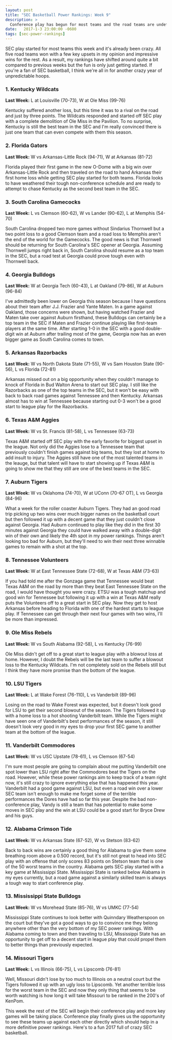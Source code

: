 ```yaml
---
layout: post
title: "SEC Basketball Power Rankings: Week 9"
description: >
  Conference play has begun for most teams and the road teams are undefeated through 5 games. SEC play is going to  be crazy.
date:   2017-1-3 23:00:00 -0600
tags: [sec-power-rankings]
---
```

SEC play started for most teams this week and it's already been crazy. All five road teams won with a few key upsets in my opinion and impressive wins for the rest. As a result, my rankings have shifted around quite a bit compared to previous weeks but the fun is only just getting started. If you're a fan of SEC basketball, I think we're all in for another crazy year of unpredictable hoops.

### 1. Kentucky Wildcats
**Last Week:** L at Louisville (70-73), W at Ole Miss (99-76)

Kentucky suffered another loss, but this time it was to a rival on the road and just by three points. The Wildcats responded and started off SEC play with a complete demolition of Ole Miss in the Pavilion. To no surprise, Kentucky is still the best team in the SEC and I'm really convinced there is just one team that can even compete with them this season.

### 2. Florida Gators
**Last Week:** W vs Arkansas-Little Rock (94-71), W at Arkansas (81-72)

Florida played their first game in the new O-Dome with a big win over Arkansas-Little Rock and then traveled on the road to hand Arkansas their first home loss while getting SEC play started for both teams. Florida looks to have weathered their tough non-conference schedule and are ready to attempt to chase Kentucky as the second best team in the SEC.

### 3. South Carolina Gamecocks
**Last Week:** L vs Clemson (60-62), W vs Lander (90-62), L at Memphis (54-70)

South Carolina dropped two more games without Sindarius Thornwell but a two point loss to a good Clemson team and a road loss to Memphis aren't the end of the world for the Gamecocks. The good news is that Thornwell should be returning for South Carolina's SEC opener at Georgia. Assuming Thornwell jumps right back in, South Carolina should resume as a top team in the SEC, but a road test at Georgia could prove tough even with Thornwell back.

### 4. Georgia Bulldogs
**Last Week:** W at Georgia Tech (60-43), L at Oakland (79-86), W at Auburn (96-84)

I've admittedly been lower on Georgia this season because I have questions about their team after J.J. Frazier and Yante Maten. In a game against Oakland, those concerns were shown, but having watched Frazier and Maten take over against Auburn firsthand, these Bulldogs can certainly be a top team in the SEC if Maten and Frazier continue playing like first-team players at the same time. After starting 1-0 in the SEC with a good double-digit win at Auburn after trailing most of the game, Georgia now has an even bigger game as South Carolina comes to town.

### 5. Arkansas Razorbacks
**Last Week:** W vs North Dakota State (71-55), W vs Sam Houston State (90-56), L vs Florida (72-81)

Arkansas missed out on a big opportunity when they couldn't manage to knock of Florida in Bud Walton Arena to start out SEC play. I still like the Razorbacks as one of the top teams in the SEC, but it won't be easy with back to back road games against Tennessee and then Kentucky. Arkansas almost has to win at Tennessee because starting out 0-3 won't be a good start to league play for the Razorbacks.

### 6. Texas A&M Aggies
**Last Week:** W vs St. Francis (81-58), L vs Tennessee (63-73)

Texas A&M started off SEC play with the early favorite for biggest upset in the league. Not only did the Aggies lose to a Tennessee team that previously couldn't finish games against big teams, but they lost at home to add insult to injury. The Aggies still have one of the most talented teams in the leauge, but that talent will have to start showing up if Texas A&M is going to show me that they still are one of the best teams in the SEC.

### 7. Auburn Tigers
**Last Week:** W vs Oklahoma (74-70), W at UConn (70-67 OT), L vs Georgia (84-96)

What a week for the roller coaster Auburn Tigers. They had an good road trip picking up two wins over much bigger names on the basketball court but then followed it up with a decent game that they just couldn't close against Georgia. Had Auburn continued to play like they did in the first 30 minutes against Georgia they could have walked away with a double-digit win of their own and likely the 4th spot in my power rankings. Things aren't looking too bad for Auburn, but they'll need to win their next three winnable games to remain with a shot at the top.

### 8. Tennessee Volunteers
**Last Week:** W at East Tennessee State (72-68), W at Texas A&M (73-63)

If you had told me after the Gonzaga game that Tennessee would beat Texas A&M on the road by more than they beat East Tennessee State on the road, I would have thought you were crazy. ETSU was a tough matchup and good win for Tennessee but following it up with a win at Texas A&M really puts the Volunteers off to a great start in SEC play. Now they get to host Arkansas before heading to Florida with one of the hardest starts to league play. If Tennessee can get through their next four games with two wins, I'll be more than impressed.

### 9. Ole Miss Rebels
**Last Week:** W vs South Alabama (92-58), L vs Kentucky (76-99)

Ole Miss didn't get off to a great start to league play with a blowout loss at home. However, I doubt the Rebels will be the last team to suffer a blowout loss to the Kentucky Wildcats. I'm not completely sold on the Rebels still but I think they have more promise than the bottom of the league.

### 10. LSU Tigers
**Last Week:** L at Wake Forest (76-110), L vs Vanderbilt (89-96)

Losing on the road to Wake Forest was expected, but it doesn't look good for LSU to get their second blowout of the season. The Tigers followed it up with a home loss to a hot shooting Vanderbilt team. While the Tigers might have seen one of Vanderbilt's best performances of the season, it still doesn't look very good in my eyes to drop your first SEC game to another team at the bottom of the league.

### 11. Vanderbilt Commodores
**Last Week:** W vs USC Upstate (78-61), L vs Clemson (67-54)

I'm sure most people are going to complain about me putting Vanderbilt one spot lower than LSU right after the Commodores beat the Tigers on the road. However, while these power rankings aim to keep track of a team right now, it's still crazy to ignore everything else that has happened this year. Vanderbilt had a good game against LSU, but even a road win over a lower SEC team isn't enough to make me forget some of the terrible performances the Dores have had so far this year. Despite the bad non-conference play, Vandy is still a team that has potential to make some moves in SEC play and the win at LSU could be a good start for Bryce Drew and his guys.

### 12. Alabama Crimson Tide
**Last Week:** W vs Arkansas State (67-52), W vs Stetson (83-62)

Back to back wins are certainly a good thing for Alabama to give them some breathing room above a 0.500 record, but it's still not great to head into SEC play with an offense that only scores 83 points on Stetson team that is one of the 50 worst teams in the country. Alabama gets SEC play started with a key game at Mississippi State. Mississippi State is ranked below Alabama in my eyes currently, but a road game against a similarly skilled team is always a tough way to start conference play.

### 13. Mississippi State Bulldogs
**Last Week:** W vs Morehead State (85-76), W vs UMKC (77-54)

Mississippi State continues to look better with Quinndary Weatherspoon on the court but they've got a good ways to go to convince me they belong anywhere other than the very bottom of my SEC power rankings. With Alabama coming to town and then traveling to LSU, Mississippi State has an opportunity to get off to a decent start in league play that could propel them to better things than previously expected.

### 14. Missouri Tigers
**Last Week:** L vs Illinois (66-75), L vs Lipscomb (76-81)

Well, Missouri didn't lose by too much to Illinois on a neutral court but the Tigers followed it up with an ugly loss to Lipscomb. Yet another terrible loss for the worst team in the SEC and now they only thing that seems to be worth watching is how long it will take Missouri to be ranked in the 200's of KenPom.

This week the rest of the SEC will begin their conference play and more key games will be taking place. Conference play finally gives us the opportunity to see these teams up against each other directly which should help in a more definitive power rankings. Here's to a fun 2017 full of crazy SEC basketball.
